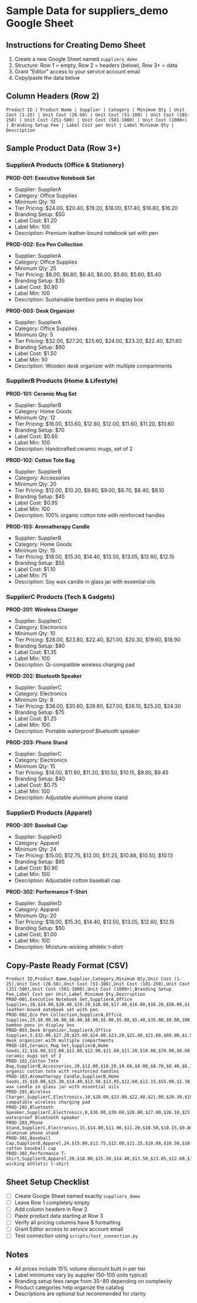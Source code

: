 # Sample Data for suppliers_demo Google Sheet

## Instructions for Creating Demo Sheet

1. Create a new Google Sheet named `suppliers_demo`
2. Structure: Row 1 = empty, Row 2 = headers (below), Row 3+ = data
3. Grant "Editor" access to your service account email
4. Copy/paste the data below

## Column Headers (Row 2)

```
Product ID | Product Name | Supplier | Category | Minimum Qty | Unit Cost (1-25) | Unit Cost (26-50) | Unit Cost (51-100) | Unit Cost (101-250) | Unit Cost (251-500) | Unit Cost (501-1000) | Unit Cost (1000+) | Branding Setup Fee | Label Cost per Unit | Label Minimum Qty | Description
```

## Sample Product Data (Row 3+)

### SupplierA Products (Office & Stationery)

**PROD-001: Executive Notebook Set**
- Supplier: SupplierA
- Category: Office Supplies
- Minimum Qty: 10
- Tier Pricing: $24.00, $20.40, $19.20, $18.00, $17.40, $16.80, $16.20
- Branding Setup: $50
- Label Cost: $1.20
- Label Min: 100
- Description: Premium leather-bound notebook set with pen

**PROD-002: Eco Pen Collection**
- Supplier: SupplierA
- Category: Office Supplies
- Minimum Qty: 25
- Tier Pricing: $8.00, $6.80, $6.40, $6.00, $5.80, $5.60, $5.40
- Branding Setup: $35
- Label Cost: $0.80
- Label Min: 100
- Description: Sustainable bamboo pens in display box

**PROD-003: Desk Organizer**
- Supplier: SupplierA
- Category: Office Supplies
- Minimum Qty: 5
- Tier Pricing: $32.00, $27.20, $25.60, $24.00, $23.20, $22.40, $21.60
- Branding Setup: $60
- Label Cost: $1.50
- Label Min: 50
- Description: Wooden desk organizer with multiple compartments

### SupplierB Products (Home & Lifestyle)

**PROD-101: Ceramic Mug Set**
- Supplier: SupplierB
- Category: Home Goods
- Minimum Qty: 12
- Tier Pricing: $16.00, $13.60, $12.80, $12.00, $11.60, $11.20, $10.80
- Branding Setup: $70
- Label Cost: $0.60
- Label Min: 100
- Description: Handcrafted ceramic mugs, set of 2

**PROD-102: Cotton Tote Bag**
- Supplier: SupplierB
- Category: Accessories
- Minimum Qty: 20
- Tier Pricing: $12.00, $10.20, $9.60, $9.00, $8.70, $8.40, $8.10
- Branding Setup: $45
- Label Cost: $0.95
- Label Min: 100
- Description: 100% organic cotton tote with reinforced handles

**PROD-103: Aromatherapy Candle**
- Supplier: SupplierB
- Category: Home Goods
- Minimum Qty: 15
- Tier Pricing: $18.00, $15.30, $14.40, $13.50, $13.05, $12.60, $12.15
- Branding Setup: $55
- Label Cost: $1.10
- Label Min: 75
- Description: Soy wax candle in glass jar with essential oils

### SupplierC Products (Tech & Gadgets)

**PROD-201: Wireless Charger**
- Supplier: SupplierC
- Category: Electronics
- Minimum Qty: 10
- Tier Pricing: $28.00, $23.80, $22.40, $21.00, $20.30, $19.60, $18.90
- Branding Setup: $80
- Label Cost: $1.35
- Label Min: 100
- Description: Qi-compatible wireless charging pad

**PROD-202: Bluetooth Speaker**
- Supplier: SupplierC
- Category: Electronics
- Minimum Qty: 8
- Tier Pricing: $36.00, $30.60, $28.80, $27.00, $26.10, $25.20, $24.30
- Branding Setup: $75
- Label Cost: $1.25
- Label Min: 100
- Description: Portable waterproof Bluetooth speaker

**PROD-203: Phone Stand**
- Supplier: SupplierC
- Category: Electronics
- Minimum Qty: 15
- Tier Pricing: $14.00, $11.90, $11.20, $10.50, $10.15, $9.80, $9.45
- Branding Setup: $40
- Label Cost: $0.75
- Label Min: 100
- Description: Adjustable aluminum phone stand

### SupplierD Products (Apparel)

**PROD-301: Baseball Cap**
- Supplier: SupplierD
- Category: Apparel
- Minimum Qty: 24
- Tier Pricing: $15.00, $12.75, $12.00, $11.25, $10.88, $10.50, $10.13
- Branding Setup: $65
- Label Cost: $0.90
- Label Min: 100
- Description: Adjustable cotton baseball cap

**PROD-302: Performance T-Shirt**
- Supplier: SupplierD
- Category: Apparel
- Minimum Qty: 20
- Tier Pricing: $18.00, $15.30, $14.40, $13.50, $13.05, $12.60, $12.15
- Branding Setup: $50
- Label Cost: $1.00
- Label Min: 100
- Description: Moisture-wicking athletic t-shirt

## Copy-Paste Ready Format (CSV)

```csv
Product ID,Product Name,Supplier,Category,Minimum Qty,Unit Cost (1-25),Unit Cost (26-50),Unit Cost (51-100),Unit Cost (101-250),Unit Cost (251-500),Unit Cost (501-1000),Unit Cost (1000+),Branding Setup Fee,Label Cost per Unit,Label Minimum Qty,Description
PROD-001,Executive Notebook Set,SupplierA,Office Supplies,10,$24.00,$20.40,$19.20,$18.00,$17.40,$16.80,$16.20,$50.00,$1.20,100,Premium leather-bound notebook set with pen
PROD-002,Eco Pen Collection,SupplierA,Office Supplies,25,$8.00,$6.80,$6.40,$6.00,$5.80,$5.60,$5.40,$35.00,$0.80,100,Sustainable bamboo pens in display box
PROD-003,Desk Organizer,SupplierA,Office Supplies,5,$32.00,$27.20,$25.60,$24.00,$23.20,$22.40,$21.60,$60.00,$1.50,50,Wooden desk organizer with multiple compartments
PROD-101,Ceramic Mug Set,SupplierB,Home Goods,12,$16.00,$13.60,$12.80,$12.00,$11.60,$11.20,$10.80,$70.00,$0.60,100,Handcrafted ceramic mugs set of 2
PROD-102,Cotton Tote Bag,SupplierB,Accessories,20,$12.00,$10.20,$9.60,$9.00,$8.70,$8.40,$8.10,$45.00,$0.95,100,100% organic cotton tote with reinforced handles
PROD-103,Aromatherapy Candle,SupplierB,Home Goods,15,$18.00,$15.30,$14.40,$13.50,$13.05,$12.60,$12.15,$55.00,$1.10,75,Soy wax candle in glass jar with essential oils
PROD-201,Wireless Charger,SupplierC,Electronics,10,$28.00,$23.80,$22.40,$21.00,$20.30,$19.60,$18.90,$80.00,$1.35,100,Qi-compatible wireless charging pad
PROD-202,Bluetooth Speaker,SupplierC,Electronics,8,$36.00,$30.60,$28.80,$27.00,$26.10,$25.20,$24.30,$75.00,$1.25,100,Portable waterproof Bluetooth speaker
PROD-203,Phone Stand,SupplierC,Electronics,15,$14.00,$11.90,$11.20,$10.50,$10.15,$9.80,$9.45,$40.00,$0.75,100,Adjustable aluminum phone stand
PROD-301,Baseball Cap,SupplierD,Apparel,24,$15.00,$12.75,$12.00,$11.25,$10.88,$10.50,$10.13,$65.00,$0.90,100,Adjustable cotton baseball cap
PROD-302,Performance T-Shirt,SupplierD,Apparel,20,$18.00,$15.30,$14.40,$13.50,$13.05,$12.60,$12.15,$50.00,$1.00,100,Moisture-wicking athletic t-shirt
```

## Sheet Setup Checklist

- [ ] Create Google Sheet named exactly `suppliers_demo`
- [ ] Leave Row 1 completely empty
- [ ] Add column headers in Row 2
- [ ] Paste product data starting at Row 3
- [ ] Verify all pricing columns have $ formatting
- [ ] Grant Editor access to service account email
- [ ] Test connection using `scripts/test_connection.py`

## Notes

- All prices include 15% volume discount built in per tier
- Label minimums vary by supplier (50-100 units typical)
- Branding setup fees range from $35-$80 depending on complexity
- Product categories help organize the catalog
- Descriptions are optional but recommended for clarity
